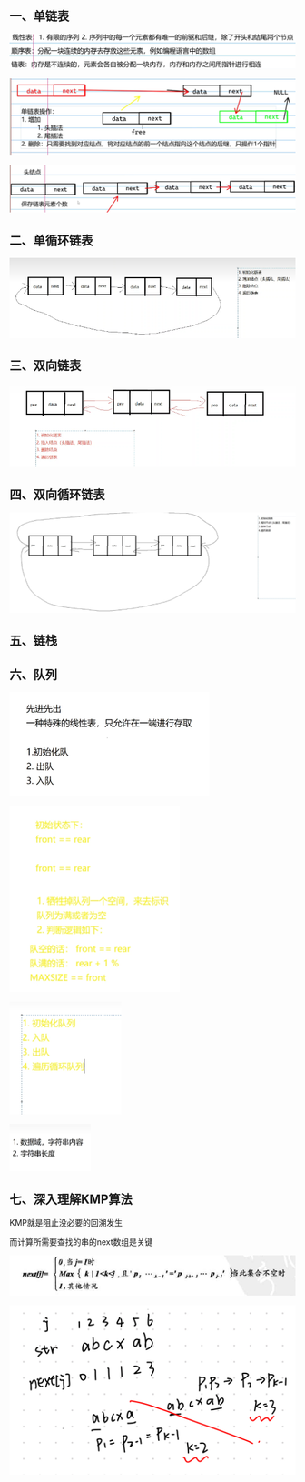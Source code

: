 ## 一、单链表

![image-20230509201828060](./imgs/image-20230509201828060.png)	

![image-20230509201953383](./imgs/image-20230509201953383.png)

![image-20230509202055871](./imgs/image-20230509202055871.png)	

## 二、单循环链表

![image-20230509210205431](./imgs/image-20230509210205431.png)	

## 三、双向链表

![image-20230509211743483](./imgs/image-20230509211743483.png)	

## 四、双向循环链表

![image-20230509213846730](./imgs/image-20230509213846730.png)	

## 五、链栈

## 六、队列

![image-20230510003747040](./imgs/image-20230510003747040.png)	

![image-20230510010028717](./imgs/image-20230510010028717.png)	

![image-20230510010040178](./imgs/image-20230510010040178.png)	

![image-20230510104208131](./imgs/image-20230510104208131.png)	

## 七、深入理解KMP算法

KMP就是阻止没必要的回溯发生

而计算所需要查找的串的next数组是关键

![image-20230510161107838](./imgs/image-20230510161107838.png)	

![1112193f3703c1dcad68a4be8d33f5a](./imgs/1112193f3703c1dcad68a4be8d33f5a.jpg)






















